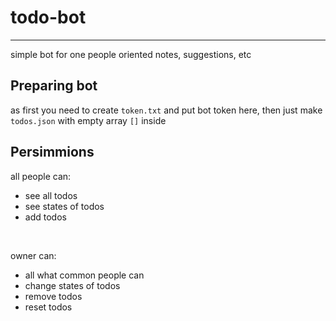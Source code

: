 # todo-bot
---
simple bot for one people oriented notes, suggestions, etc
</br>
## Preparing bot
as first you need to create `token.txt`
and put bot token here,
then just make `todos.json` with empty array `[]` inside
## Persimmions
all people can:
* see all todos
* see states of todos
* add todos
</br>

owner can:
* all what common people can
* change states of todos
* remove todos
* reset todos
